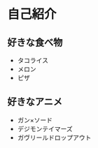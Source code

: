  # 自己紹介
 
 
 ## 好きな食べ物
 
 - タコライス
 - メロン
 - ピザ
 
 
  ## 好きなアニメ
 
 - ガン×ソード
 - デジモンテイマーズ
 - ガヴリールドロップアウト

